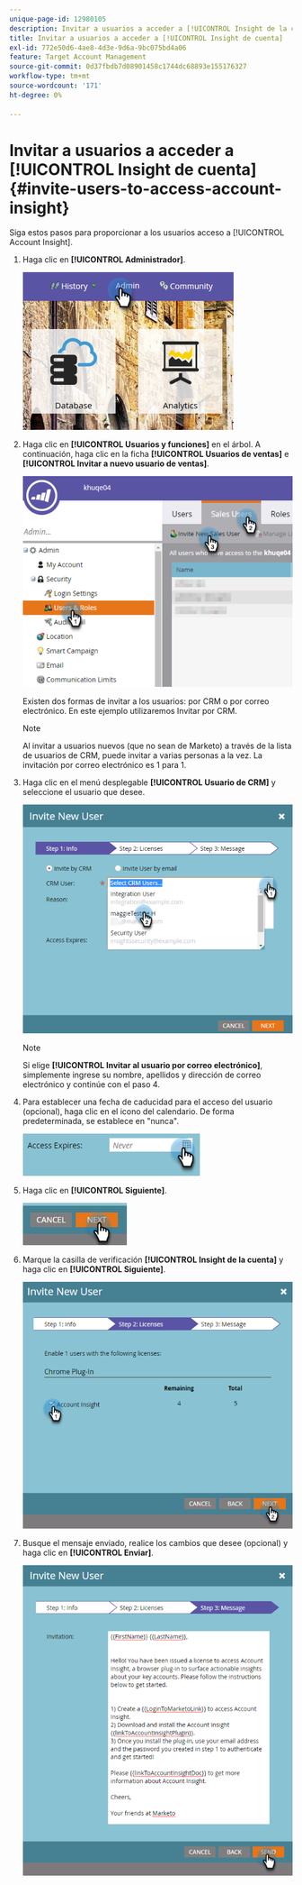 ```yaml
---
unique-page-id: 12980105
description: Invitar a usuarios a acceder a [!UICONTROL Insight de la cuenta] - Documentos de Marketo - Documentación del producto
title: Invitar a usuarios a acceder a [!UICONTROL Insight de cuenta]
exl-id: 772e50d6-4ae8-4d3e-9d6a-9bc075bd4a06
feature: Target Account Management
source-git-commit: 0d37fbdb7d08901458c1744dc68893e155176327
workflow-type: tm+mt
source-wordcount: '171'
ht-degree: 0%

---
```


# Invitar a usuarios a acceder a [!UICONTROL Insight de cuenta] {#invite-users-to-access-account-insight}

Siga estos pasos para proporcionar a los usuarios acceso a [!UICONTROL Account Insight].

1. Haga clic en **[!UICONTROL Administrador]**.

   ![](assets/admin-1.png)

1. Haga clic en **[!UICONTROL Usuarios y funciones]** en el árbol. A continuación, haga clic en la ficha **[!UICONTROL Usuarios de ventas]** e **[!UICONTROL Invitar a nuevo usuario de ventas]**.

   ![](assets/two-6.png)

   Existen dos formas de invitar a los usuarios: por CRM o por correo electrónico. En este ejemplo utilizaremos Invitar por CRM.

   >[!NOTE]
   >
   >Al invitar a usuarios nuevos (que no sean de Marketo) a través de la lista de usuarios de CRM, puede invitar a varias personas a la vez. La invitación por correo electrónico es 1 para 1.

1. Haga clic en el menú desplegable **[!UICONTROL Usuario de CRM]** y seleccione el usuario que desee.

   ![](assets/three-5.png)

   >[!NOTE]
   >
   >Si elige **[!UICONTROL Invitar al usuario por correo electrónico]**, simplemente ingrese su nombre, apellidos y dirección de correo electrónico y continúe con el paso 4.

1. Para establecer una fecha de caducidad para el acceso del usuario (opcional), haga clic en el icono del calendario. De forma predeterminada, se establece en &quot;nunca&quot;.

   ![](assets/four-5.png)

1. Haga clic en **[!UICONTROL Siguiente]**.

   ![](assets/five-5.png)

1. Marque la casilla de verificación **[!UICONTROL Insight de la cuenta]** y haga clic en **[!UICONTROL Siguiente]**.

   ![](assets/six-3.png)

1. Busque el mensaje enviado, realice los cambios que desee (opcional) y haga clic en **[!UICONTROL Enviar]**.

   ![](assets/seven-2.png)
